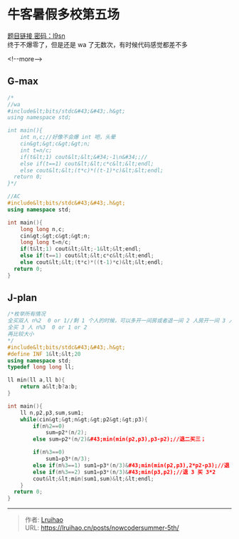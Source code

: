 # 牛客暑假多校第五场


[题目链接 密码：l9sn](https://pan.baidu.com/s/1VP9Wn0OF4SVaqEVwpNralA)  
终于不爆零了，但是还是 wa 了无数次，有时候代码感觉都差不多

&lt;!--more--&gt;

## G-max

```cpp
/*
//wa
#include&lt;bits/stdc&#43;&#43;.h&gt;
using namespace std;

int main(){
    int n,c;//好像不会爆 int 吧，头晕
    cin&gt;&gt;c&gt;&gt;n;
    int t=n/c;
    if(t&lt;1) cout&lt;&lt;&#34;-1\n&#34;;//
    else if(t==1) cout&lt;&lt;c*c&lt;&lt;endl;
    else cout&lt;&lt;(t*c)*((t-1)*c)&lt;&lt;endl;
  return 0;
}*/

//AC
#include&lt;bits/stdc&#43;&#43;.h&gt;
using namespace std;

int main(){
    long long n,c;
    cin&gt;&gt;c&gt;&gt;n;
    long long t=n/c;
    if(t&lt;1) cout&lt;&lt;-1&lt;&lt;endl;
    else if(t==1) cout&lt;&lt;c*c&lt;&lt;endl;
    else cout&lt;&lt;(t*c)*((t-1)*c)&lt;&lt;endl;
  return 0;
}

```

## J-plan

```cpp
/*枚举所有情况
全买双人 n%2  0 or 1//剩 1 个人的时候，可以多开一间房或者退一间 2 人房开一间 3 人房
全买 3 人 n%3  0 or 1 or 2
再比较大小
*/
#include&lt;bits/stdc&#43;&#43;.h&gt;
#define INF 1&lt;&lt;20
using namespace std;
typedef long long ll;

ll min(ll a,ll b){
    return a&lt;b?a:b;
}

int main(){
    ll n,p2,p3,sum,sum1;
    while(cin&gt;&gt;n&gt;&gt;p2&gt;&gt;p3){
        if(n%2==0)
            sum=p2*(n/2);
        else sum=p2*(n/2)&#43;min(min(p2,p3),p3-p2);//退二买三；

        if(n%3==0)
            sum1=p3*(n/3);
        else if(n%3==1) sum1=p3*(n/3)&#43;min(min(p2,p3),2*p2-p3);//退 3 买 2*2
        else if(n%3==2) sum1=p3*(n/3)&#43;min(p3,p2);//退 3 买 3*2
        cout&lt;&lt;min(sum1,sum)&lt;&lt;endl;
    }
  return 0;
}
```


---

> 作者: [Lruihao](https://github.com/Lruihao)  
> URL: https://lruihao.cn/posts/nowcodersummer-5th/  

